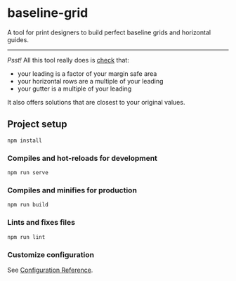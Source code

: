 # baseline-grid

A tool for print designers to build perfect baseline grids and horizontal guides.

---

*Psst!* All this tool really does is [check](https://github.com/fartinmartin/baseline-grid/blob/a295d586693d5b98e36f3257f53411427da0b262/src/composables/useToolbar.ts#L77) that: 

- your leading is a factor of your margin safe area 
- your horizontal rows are a multiple of your leading
- your gutter is a multiple of your leading

It also offers solutions that are closest to your original values.

## Project setup
```
npm install
```

### Compiles and hot-reloads for development
```
npm run serve
```

### Compiles and minifies for production
```
npm run build
```

### Lints and fixes files
```
npm run lint
```

### Customize configuration
See [Configuration Reference](https://cli.vuejs.org/config/).
